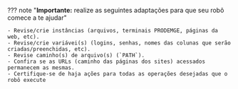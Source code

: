 ??? note "**Importante:** realize as seguintes adaptações para que seu robô comece a te ajudar"

    - Revise/crie instâncias (arquivos, terminais PRODEMGE, páginas da web, etc).
    - Revise/crie variávei(s) (logins, senhas, nomes das colunas que serão criadas/preenchidas, etc).
    - Revise caminho(s) de arquivo(s) (`PATH`).
    - Confira se as URLs (caminho das páginas dos sites) acessados permanecem as mesmas.
    - Certifique-se de haja ações para todas as operações desejadas que o robô execute


